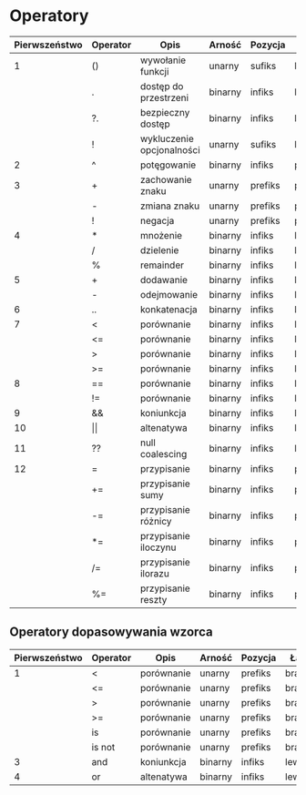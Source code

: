 # Operatory

| Pierwszeństwo | Operator | Opis                      | Arność  | Pozycja | Łączność     |
|---------------|----------|---------------------------|---------|---------|--------------|
|       1       | ()       | wywołanie funkcji         | unarny  | sufiks  | lewostronna  |
|               | .        | dostęp do przestrzeni     | binarny | infiks  | lewostronna  |
|               | ?.       | bezpieczny dostęp         | binarny | infiks  | lewostronna  |
|               | !        | wykluczenie opcjonalności | unarny  | sufiks  | lewostronna  |
|       2       | ^        | potęgowanie               | binarny | infiks  | prawostronna |
|       3       | +        | zachowanie znaku          | unarny  | prefiks | prawostronna |
|               | -        | zmiana znaku              | unarny  | prefiks | prawostronna |
|               | !        | negacja                   | unarny  | prefiks | prawostronna |
|       4       | *        | mnożenie                  | binarny | infiks  | lewostronna  |
|               | /        | dzielenie                 | binarny | infiks  | lewostronna  |
|               | %        | remainder                 | binarny | infiks  | lewostronna  |
|       5       | +        | dodawanie                 | binarny | infiks  | lewostronna  |
|               | -        | odejmowanie               | binarny | infiks  | lewostronna  |
|       6       | ..       | konkatenacja              | binarny | infiks  | lewostronna  |
|       7       | <        | porównanie                | binarny | infiks  | lewostronna  |
|               | <=       | porównanie                | binarny | infiks  | lewostronna  |
|               | >        | porównanie                | binarny | infiks  | lewostronna  |
|               | >=       | porównanie                | binarny | infiks  | lewostronna  |
|       8       | ==       | porównanie                | binarny | infiks  | lewostronna  |
|               | !=       | porównanie                | binarny | infiks  | lewostronna  |
|       9       | &&       | koniunkcja                | binarny | infiks  | lewostronna  |
|      10       | \|\|     | altenatywa                | binarny | infiks  | lewostronna  |
|      11       | ??       | null coalescing           | binarny | infiks  | lewostronna  |
|      12       | =        | przypisanie               | binarny | infiks  | prawostronna |
|               | +=       | przypisanie sumy          | binarny | infiks  | prawostronna |
|               | -=       | przypisanie różnicy       | binarny | infiks  | prawostronna |
|               | *=       | przypisanie iloczynu      | binarny | infiks  | prawostronna |
|               | /=       | przypisanie ilorazu       | binarny | infiks  | prawostronna |
|               | %=       | przypisanie reszty        | binarny | infiks  | prawostronna |


## Operatory dopasowywania wzorca

| Pierwszeństwo | Operator | Opis                      | Arność  | Pozycja | Łączność     |
|---------------|----------|---------------------------|---------|---------|--------------|
|       1       | <        | porównanie                | unarny  | prefiks | brak         |
|               | <=       | porównanie                | unarny  | prefiks | brak         |
|               | >        | porównanie                | unarny  | prefiks | brak         |
|               | >=       | porównanie                | unarny  | prefiks | brak         |
|               | is       | porównanie                | unarny  | prefiks | brak         |
|               | is not   | porównanie                | unarny  | prefiks | brak         |
|       3       | and      | koniunkcja                | binarny | infiks  | lewostronna  |
|       4       | or       | altenatywa                | binarny | infiks  | lewostronna  |
